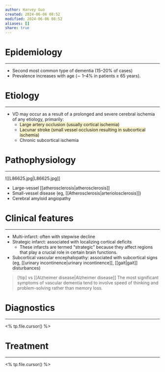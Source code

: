 ```yaml
---
author: Harvey Guo
created: 2024-06-06 08:52
modified: 2024-06-06 08:52
aliases: []
share: true
---
```

# Epidemiology
---
- Second most common type of dementia (15–20% of cases) 
- Prevalence increases with age (∼ 1–4% in patients ≥ 65 years).

# Etiology
---
- VD may occur as a result of a prolonged and severe cerebral ischemia of any etiology, primarily: 
	- <span style="background:rgba(240, 200, 0, 0.2)">Large artery occlusion (usually cortical ischemia)</span>
	- <span style="background:rgba(240, 200, 0, 0.2)">Lacunar stroke (small vessel occlusion resulting in subcortical ischemia)</span>
	- Chronic subcortical ischemia

# Pathophysiology
---
![[L86625.jpg|L86625.jpg]]
- Large-vessel [[atherosclerosis|atherosclerosis]]
- Small-vessel disease (eg, [[Atherosclerosis|arteriolosclerosis]])
- Cerebral amyloid angiopathy

# Clinical features
---
- Multi-infarct: often with stepwise decline
- Strategic infarct: associated with localizing cortical deficits
	- These infarcts are termed "strategic" because they affect regions that play a crucial role in certain brain functions.
- Subcortical vascular encephalopathy: associated with subcortical signs (eg, [[urinary incontinence|urinary incontinence]], [[gait|gait]] disturbances)

>[!tip] vs [[Alzheimer disease|Alzheimer disease]]
>The most significant symptoms of vascular dementia tend to involve speed of thinking and problem-solving rather than memory loss.

# Diagnostics
---
<% tp.file.cursor() %>

# Treatment
---
<% tp.file.cursor() %>
